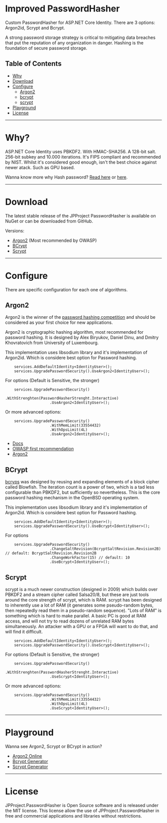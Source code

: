 # Improved PasswordHasher

Custom PasswordHasher for ASP.NET Core Identity. There are 3 options: Argon2id, Scrypt and Bcrypt.

A strong password storage strategy is critical to mitigating data breaches that put the reputation of any organization in danger. Hashing is the foundation of secure password storage.

## Table of Contents ##

- [Why](#why)
- [Download](#download)
- [Configure](#Configure)
    - [Argon2](#argon2)
    - [bcrypt](#bcrypt)
    - [scrypt](#scrypt)
- [Playground](#playground)
- [License](#license)

------------------

# Why? #

ASP.NET Core Identity uses PBKDF2. With HMAC-SHA256. A 128-bit salt. 256-bit subkey and 10.000 iterations. It's FIPS compliant and recommended by NIST. Whilst it's considered good enough, isn't the best choice against newer atack. Such as GPU based.

Wanna know more why Hash password? [Read here](https://crackstation.net/hashing-security.htm) or [here](https://auth0.com/blog/hashing-passwords-one-way-road-to-security/).

----------------

# Download #

The latest stable release of the JPProject PasswordHasher is available on NuGet or can be downloaded from GitHub.

Versions:
* [Argon2](https://www.nuget.org/packages/JpProject.AspNetCore.PasswordHasher.Argon2/) (Most recommended by OWASP)
* [BCrypt](https://www.nuget.org/packages/JpProject.AspNetCore.PasswordHasher.Bcrypt/)
* [Scrypt](https://www.nuget.org/packages/JpProject.AspNetCore.PasswordHasher.Scrypt/)

----------------

# Configure #

There are specific configuration for each one of algorithms.

## Argon2 ##

Argon2 is the winner of the [password hashing competition](https://password-hashing.net/) and should be considered as your first choice for new applications.

Argon2 is cryptographic hashing algorithm, most recommended for password hashing. It is designed by Alex Biryukov, Daniel Dinu, and Dmitry Khovratovich from University of Luxembourg. 

This implementation uses libsodium library and it's implementation of Argon2id. Which is considere best option for Password hashing. 

```
    services.AddDefaultIdentity<IdentityUser>();
    services.UpgradePasswordSecurity().UseArgon2<IdentityUser>();
```

For options (Default is Sensitive, the stronger)

```
    services.UpgradePasswordSecurity()
                    .WithStrenghten(PasswordHasherStrenght.Interactive)
                    .UseArgon2<IdentityUser>();
```

Or more advanced options:

```
    services.UpgradePasswordSecurity()
                    .WithMemLimit(33554432)
                    .WithOpsLimit(4L)
                    .UseArgon2<IdentityUser>();
```
* [Docs](https://password-hashing.net/argon2-specs.pdf)
* [OWASP first recommendation](https://cheatsheetseries.owasp.org/cheatsheets/Password_Storage_Cheat_Sheet.html)
* [Argon2](https://tools.ietf.org/html/draft-irtf-cfrg-argon2-06)

## BCrypt ##

[bcryps](https://en.wikipedia.org/wiki/Bcrypt) was designed by reusing and expanding elements of a block cipher called Blowfish. The iteration count is a power of two, which is a tad less configurable than PBKDF2, but sufficiently so nevertheless. This is the core password hashing mechanism in the OpenBSD operating system.

This implementation uses libsodium library and it's implementation of Argon2id. Which is considere best option for Password hashing. 

```
    services.AddDefaultIdentity<IdentityUser>();
    services.UpgradePasswordSecurity().UseBcrypt<IdentityUser>();
```

For options

```
    services.UpgradePasswordSecurity()
                    .ChangeSaltRevision(BcryptSaltRevision.Revision2B) // default: BcryptSaltRevision.Revision2B
                    .ChangeWorkFactor(15) // default: 10
                    .UseBcrypt<IdentityUser>();
```


## Scrypt ##

scrypt is a much newer construction (designed in 2009) which builds over PBKDF2 and a stream cipher called Salsa20/8, but these are just tools around the core strength of scrypt, which is RAM. scrypt has been designed to inherently use a lot of RAM (it generates some pseudo-random bytes, then repeatedly read them in a pseudo-random sequence). "Lots of RAM" is something which is hard to make parallel. A basic PC is good at RAM access, and will not try to read dozens of unrelated RAM bytes simultaneously. An attacker with a GPU or a FPGA will want to do that, and will find it difficult.


```
    services.AddDefaultIdentity<IdentityUser>();
    services.UpgradePasswordSecurity().UseScrypt<IdentityUser>();
```

For options (Default is Sensitive, the stronger)

```
    services.UpgradePasswordSecurity()
                    .WithStrenghten(PasswordHasherStrenght.Interactive)
                    .UseScrypt<IdentityUser>();
```

Or more advanced options:

```
    services.UpgradePasswordSecurity()
                    .WithMemLimit(33554432)
                    .WithOpsLimit(4L)
                    .UseScrypt<IdentityUser>();
```
------------

# Playground

Wanna see Argon2, Scrypt or BCrypt in action?

* [Argon2 Online](https://argon2.online/)
* [Bcrypt Generator](https://bcrypt-generator.com/)
* [Scrypt Generator](https://scrypt-generator.com/)

---------------

# License

JPProject.PasswordHasher is Open Source software and is released under the MIT license. This license allow the use of JPProject.PasswordHasher in free and commercial applications and libraries without restrictions.

